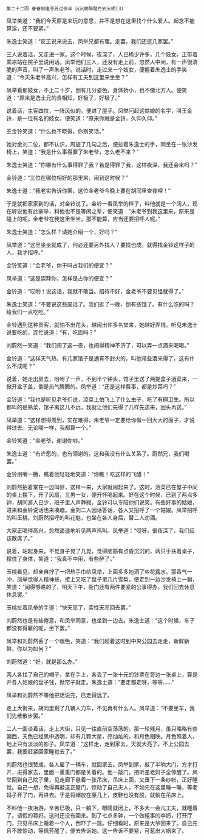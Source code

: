     第二十二回 眷眷初逢寻芳过夜半 沉沉晚醉踏月到天明(3) 

   凤举笑道：“我们今天原是来玩的意思，并不是想在这里找个什么爱人。起念不能算淫，还不要紧。”

   朱逸士笑道：“反正说来说去，凤举兄都有理。走罢，我们还逛几家罢。”

   三人说着话，又走进一家。这个时候，夜深了，人已稀少许多，几个妓女，正带着乘凉站在院子里说闲话。凤举他们三人，还没有走上前，忽然人中间，有一声很清脆的声音，叫了一声朱老爷。说话时，走过来一个妓女，便握着朱逸士的手笑道：“今天朱老爷高兴，怎样有工夫到这里来坐坐？”

   凤举看那妓女，不上二十岁，倒有几分姿色，身体娇小，也不像北方人。便笑道：“原来是逸士兄的贵相知，好极了，好极了。”

   说着话，主客四位，一阵风似的，便进了屋子。凤举问起这姑娘的名字，叫王金铃，是一位有名的妓女。便笑道：“原来你就是金铃，久仰久仰。”

   王金铃笑道：“什么也不晓得，你别笑话。”

   她对金刘二位，都不认识，周旋了几句之后，便拉着朱逸士的手，同坐在一张沙发椅上，笑道：“我是什么事得罪了朱老爷，怎么老不来？”

   朱逸士笑道：“你哪有什么事得罪了我？若是得罪了我，这样夜深，我还会来吗？”

   金铃道：“三位在哪位相好的那里来，闹到这时候？”

   朱逸士道：“我老实告诉你罢，这位金老爷今晚上要在胡同里查夜哩！”

   于是就把家家到的话，对金铃说了。金铃一看凤举的样子，料他就是一个阔人，现在听说他有此豪举，料他也不是等闲之辈，便笑道：“朱老爷到我这里来，原来是碰上的呢。金老爷在我这里坐坐，那不能算，应当还要招呼人呢。”

   朱逸士笑道：“怎么样？请她介绍一个，好吗？”

   凤举道：“这里坐坐就成了，何必还要另外找人？要找也成，就得找金铃这样子的人，我才招呼。”

   金铃笑道：“金老爷，你干吗占我们的便宜？”

   凤举道：“这是崇拜你，怎样是占你的便宜？”

   金铃道：“哎哟！说这话，我就不敢当。招待不好，金老爷不要见怪就得了。”

   朱逸士笑道：“不要说这些废话了。我们逛了一晚，倒有些饿了。有什么吃的吗？给我们一点吃吃。”

   金铃遇到这种贵客，就怕不出花头，越闹出许多名堂来，她越好弄钱。听见朱逸士说要吃的，连忙说道：“有，吃面吗？”

   刘蔚然一笑道：“我们闹了这一夜，也闹得精神不济了，可以弄一点酒来喝喝。”

   金铃道：“这样天气热，有几家馆子是通宵不封火的，叫他带些酒来得了，这有什么不成呢？”

   说着，她走出房去，吩咐了一声，不到半个钟头，馆子里送了两提盒子酒菜来，一掀开盒子盖，倒是热气腾腾的。凤举道：“还是这样费事，都是炒菜吗？”

   金铃道：“我也是听见老爷们说，凉菜上怕飞上了什么虫子，吃了有碍卫生。所以都叫的是熟菜，馆子离这儿不远，我就让他们先得了几样先送来，回头再送。”

   凤举道：“这样想得周到，实在难得，朱老爷一定要给你做一回大大的面子，才说得过去。无论哪一样，我都算一个。”

   金铃笑道：“金老爷，谢谢你啦。”

   朱逸士道：“有许愿的，也有领谢的，这和我没有什么关系了。蔚然兄，我们喝罢。”

   金铃用嘴一撇，瞧着他轻轻地笑道：“你瞧！吃这样的飞醋！”

   刘蔚然拍着掌在一边叫好，这样一来，大家就闹起来了。这时，酒菜已在屋子中间的桌上摆下，开了风扇，三男一女，便开怀喝起来。好在这个时候，已到了两点多钟，胡同游人已少，班子里人声静寂，金铃可以专陪他们说笑。有些好事的姑娘，进来和金铃说话也来凑趣。金刘二人因话答话，各人又招呼了一个姑娘。凤举招呼的叫玉桃，刘蔚然招呼的叫花魁，也坐在各人身后，替二人劝酒。

   大家正喝得高兴，忽然遥遥地听见两声鸡叫。凤举道：“哎呀，很夜深了，我们应该散席了。”

   说着，站起身来，不觉身子晃了几晃，觉得脑筋有点昏沉沉的，两只手扶着桌子，撑住了身体，笑道：“我真不中用，有些醉了。”

   玉桃看见，却亲自拧了一把热手巾给凤举，上面多多地洒了些花露水。那香气一冲，凤举觉得人精神些，接上又吃了盘子里几片雪梨，便走到一边沙发椅上一躺，笑道：“闹得够瞧的了，明天下午，衙门还有两件要紧的公事得办，我们回去休息休息罢。”

   玉桃扯着凤举的手道：“快天亮了，索性天亮回去罢。”

   刘蔚然也是有些倦意，和凤举同意，也坐到一边去。朱逸士道：“这个时候，车子都没有得雇的呢，坐下罢。”

   凤举和刘蔚然丢了一个眼色，笑道：“我们趁着这时到中央公园去走走，新鲜新鲜，你以为如何？”

   刘蔚然道：“好，就是那么办。”

   两人各找了自己的帽子，拿在手上，各丢了一张十元的钞票在旁边一张桌上，算是开各人姑娘的盘子钱，掀帘子就走。朱逸士道：“要走都走呀，等等……”

   凤举和刘蔚然不等他把话说完，已走得远了。

   走上大街来，胡同里剩了几辆人力车，不见再有什么人。凤举道：“不要坐车，我们先散散步罢。”

   二人一面谈着话，走上大街，只见一往直前空荡荡的。那一轮残月，虽只略略有些偏西，天色已经黑中透明，却有几颗大星，亮灿灿的，和月色相映。月色照着人，地上只有淡淡的影子。凤举道：“这样走，走到家去，天就大亮了。不上公园去罢，我要赶紧回家睡觉去了。”

   刘蔚然也很赞成，各人雇了一辆车，就回家去。凤举到家，敲了半晌大门，方才打开，进得家去，里面一重重门都是关着的。他一敲门，把听差老妈子全惊醒了。凤举回到自己院子里，见走廊下悬着一张吊床，吊床上面，又垂下一条纱帐，正好睡觉。自己一想，免得再敲这正屋门，惊动了自己夫人，不如先在这里睡一睡，等老妈子开了门，再进去。于是将帽放在藤几上，皮鞋也没有脱，就躺在吊床上。

   不料他一夜冶游，辛苦已极，只一躺下，眼睛就闭上，不多大一会儿工夫，就睡着了。请假的蒋妈，这时还没有回来。到了七点多钟，一个做粗事的李妈，打开厅门，只见吊床上睡着一个人，倒吓了一跳。仔细看时，原来是大爷回来了。自己先且不敢惊动，等佩芳醒了，便去告诉她。这一告诉不要紧，可惹出大祸来了。

